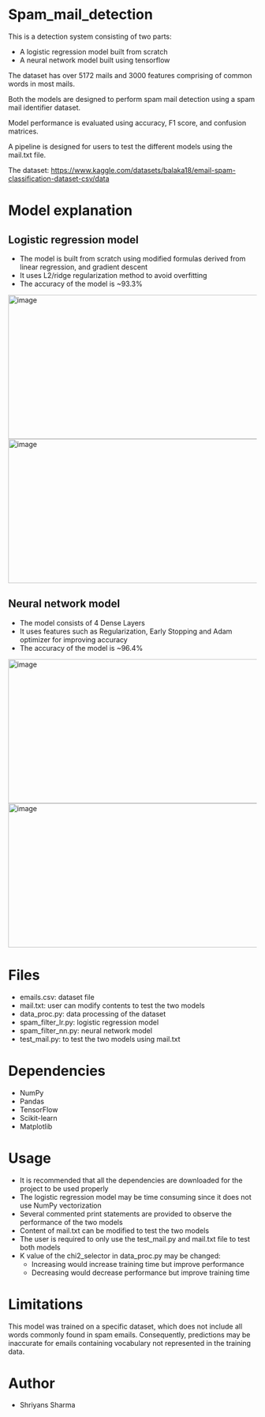 # Spam_mail_detection

This is a detection system consisting of two parts: 
  - A logistic regression model built from scratch
  - A neural network model built using tensorflow

The dataset has over 5172 mails and 3000 features comprising of common words in most mails.

Both the models are designed to perform spam mail detection using a spam mail identifier dataset.

Model performance is evaluated using accuracy, F1 score, and confusion matrices.

A pipeline is designed for users to test the different models using the mail.txt file.

The dataset: https://www.kaggle.com/datasets/balaka18/email-spam-classification-dataset-csv/data


# Model explanation

## Logistic regression model

  - The model is built from scratch using modified formulas derived from linear regression, and gradient descent
  - It uses L2/ridge regularization method to avoid overfitting
  - The accuracy of the model is ~93.3%

  <img width="550" height="292" alt="image" src="https://github.com/user-attachments/assets/ef91e68f-b7df-4a76-94ab-1ceaa25701d5" />


  <img width="550" height="292" alt="image" src="https://github.com/user-attachments/assets/dbcb7aef-e16e-431c-a907-89b386fa75ef" />


## Neural network model
  - The model consists of 4 Dense Layers
  - It uses features such as Regularization, Early Stopping and Adam optimizer for improving accuracy
  - The accuracy of the model is ~96.4%

  <img width="550" height="292" alt="image" src="https://github.com/user-attachments/assets/ca0b4c28-3c08-45b6-9b2b-7f4648e03d72" />
  

  <img width="550" height="292" alt="image" src="https://github.com/user-attachments/assets/1c646355-1e6e-4de9-9805-974636e5de04" />


# Files
  - emails.csv: dataset file
  - mail.txt: user can modify contents to test the two models
  - data_proc.py: data processing of the dataset
  - spam_filter_lr.py: logistic regression model
  - spam_filter_nn.py: neural network model
  - test_mail.py: to test the two models using mail.txt

# Dependencies
  - NumPy
  - Pandas
  - TensorFlow
  - Scikit-learn
  - Matplotlib


# Usage

  - It is recommended that all the dependencies are downloaded for the project to be used properly
  - The logistic regression model may be time consuming since it does not use NumPy vectorization
  - Several commented print statements are provided to observe the performance of the two models
  - Content of mail.txt can be modified to test the two models
  - The user is required to only use the test_mail.py and mail.txt file to test both models
  - K value of the chi2_selector in data_proc.py may be changed:
    - Increasing would increase training time but improve performance
    - Decreasing would decrease performance but improve training time
   
# Limitations

  This model was trained on a specific dataset, which does not include all words commonly found in spam emails. 
  Consequently, predictions may be inaccurate for emails containing vocabulary not represented in the training data.

# Author

  - Shriyans Sharma
